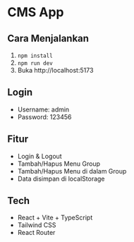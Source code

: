# CMS App

## Cara Menjalankan
1. `npm install`
2. `npm run dev`
3. Buka http://localhost:5173

## Login
- Username: admin
- Password: 123456

## Fitur
- Login & Logout
- Tambah/Hapus Menu Group
- Tambah/Hapus Menu di dalam Group
- Data disimpan di localStorage

## Tech
- React + Vite + TypeScript
- Tailwind CSS
- React Router
